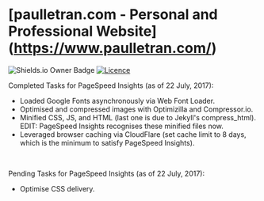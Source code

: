 # [paulletran.com - Personal and Professional Website] (https://www.paulletran.com/)
![Shields.io Owner Badge](https://img.shields.io/badge/Coded%20By-PaulTran47-brightgreen.svg)
[![Licence](https://img.shields.io/github/license/mashape/apistatus.svg)](http://opensource.org/licenses/MIT)

Completed Tasks for PageSpeed Insights (as of 22 July, 2017):
<ul>
	<li>Loaded Google Fonts asynchronously via Web Font Loader.</li>
	<li>Optimised and compressed images with Optimizilla and Compressor.io.</li>
	<li>Minified CSS, JS, and HTML (last one is due to Jekyll's compress_html). EDIT: PageSpeed Insights recognises these minified files now.</li>
	<li>Leveraged browser caching via CloudFlare (set cache limit to 8 days, which is the minimum to satisfy PageSpeed Insights).</li>
</ul>

<br />

Pending Tasks for PageSpeed Insights (as of 22 July, 2017):
<ul>
	<li>Optimise CSS delivery.</li>
</ul>